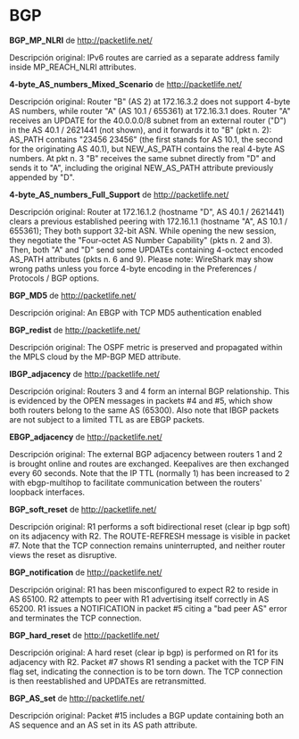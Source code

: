 BGP
=========

**BGP_MP_NLRI** de http://packetlife.net/

Descripción original:
IPv6 routes are carried as a separate address family inside MP_REACH_NLRI attributes.


**4-byte_AS_numbers_Mixed_Scenario** de http://packetlife.net/

Descripción original:
Router "B" (AS 2) at 172.16.3.2 does not support 4-byte AS numbers, while router "A" (AS 10.1 / 655361) at 172.16.3.1 does.
Router "A" receives an UPDATE for the 40.0.0.0/8 subnet from an external router ("D") in the AS 40.1 / 2621441 (not shown), and it forwards it to "B" (pkt n. 2): AS_PATH contains "23456 23456" (the first stands for AS 10.1, the second for the originating AS 40.1), but NEW_AS_PATH contains the real 4-byte AS numbers.
At pkt n. 3 "B" receives the same subnet directly from "D" and sends it to "A", including the original NEW_AS_PATH attribute previously appended by "D".

**4-byte_AS_numbers_Full_Support** de http://packetlife.net/

Descripción original:
Router at 172.16.1.2 (hostname "D", AS 40.1 / 2621441) clears a previous established peering with 172.16.1.1 (hostname "A", AS 10.1 / 655361); They both support 32-bit ASN.
While opening the new session, they negotiate the "Four-octet AS Number Capability" (pkts n. 2 and 3).
Then, both "A" and "D" send some UPDATEs containing 4-octect encoded AS_PATH attributes (pkts n. 6 and 9). Please note: WireShark may show wrong paths unless you force 4-byte encoding in the Preferences / Protocols / BGP options.

**BGP_MD5** de http://packetlife.net/

Descripción original:
An EBGP with TCP MD5 authentication enabled

**BGP_redist** de http://packetlife.net/

Descripción original:
The OSPF metric is preserved and propagated within the MPLS cloud by the MP-BGP MED attribute.

**IBGP_adjacency** de http://packetlife.net/

Descripción original:
Routers 3 and 4 form an internal BGP relationship. This is evidenced by the OPEN messages in packets #4 and #5, which show both routers belong to the same AS (65300). Also note that IBGP packets are not subject to a limited TTL as are EBGP packets.

**EBGP_adjacency** de http://packetlife.net/

Descripción original:
The external BGP adjacency between routers 1 and 2 is brought online and routes are exchanged. Keepalives are then exchanged every 60 seconds. Note that the IP TTL (normally 1) has been increased to 2 with ebgp-multihop to facilitate communication between the routers' loopback interfaces.

**BGP_soft_reset** de http://packetlife.net/

Descripción original:
R1 performs a soft bidirectional reset (clear ip bgp soft) on its adjacency with R2. The ROUTE-REFRESH message is visible in packet #7. Note that the TCP connection remains uninterrupted, and neither router views the reset as disruptive.

**BGP_notification** de http://packetlife.net/

Descripción original:
R1 has been misconfigured to expect R2 to reside in AS 65100. R2 attempts to peer with R1 advertising itself correctly in AS 65200. R1 issues a NOTIFICATION in packet #5 citing a "bad peer AS" error and terminates the TCP connection.

**BGP_hard_reset** de http://packetlife.net/

Descripción original:
A hard reset (clear ip bgp) is performed on R1 for its adjacency with R2. Packet #7 shows R1 sending a packet with the TCP FIN flag set, indicating the connection is to be torn down. The TCP connection is then reestablished and UPDATEs are retransmitted.

**BGP_AS_set** de http://packetlife.net/

Descripción original:
Packet #15 includes a BGP update containing both an AS sequence and an AS set in its AS path attribute.





